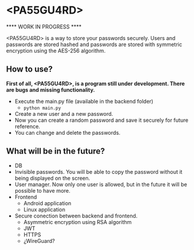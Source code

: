 # \<PA55GU4RD\>

\*\*\*\* WORK IN PROGRESS \*\*\*\*

\<PA55GU4RD\> is a way to store your passwords securely. Users and passwords are stored hashed and passwords are stored with symmetric encryption using the AES-256 algorithm.
   
## How to use?
**First of all, \<PA55GU4RD\>, is a program still under development. There are bugs and missing functionality.**
   + Execute the main.py file (available in the backend folder)
      + `python main.py`
   + Create a new user and a new password.
   + Now you can create a random password and save it securely for future reference.
   + You can change and delete the passwords. 

## What will be in the future?
   + DB
   + Invisible passwords. You will be able to copy the password without it being displayed on the screen.
   + User manager. Now only one user is allowed, but in the future it will be possible to have more.
   + Frontend
      + Android application
      + Linux application
   + Secure conection between backend and frontend.
      + Asymmetric encryption using RSA algorithm
      + JWT
      + HTTPS
      + ¿WireGuard?
 
